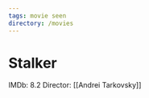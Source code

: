 ```yaml
---
tags: movie seen
directory: /movies
---
```

# Stalker

IMDb: 8.2
Director: [[Andrei Tarkovsky]]

